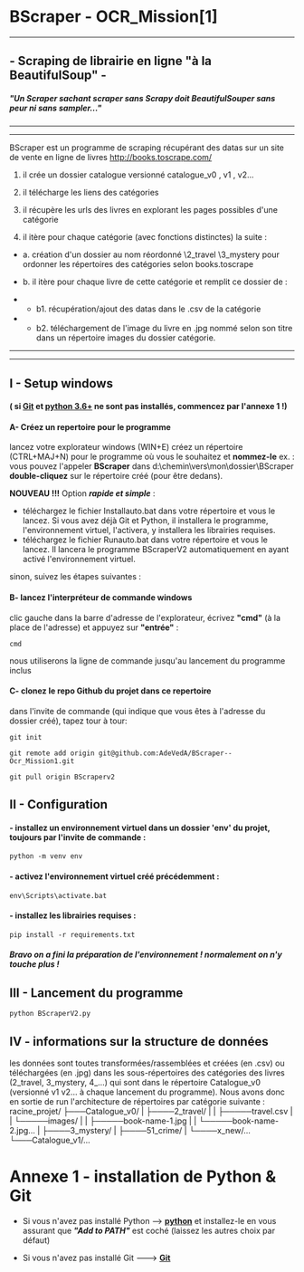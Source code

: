 # BScraper - OCR_Mission[1]
------------------------------------------
## - Scraping de librairie en ligne "à la BeautifulSoup" -

##### "Un Scraper sachant scraper sans Scrapy doit BeautifulSouper sans peur ni sans sampler..."
------------------------------------------
------------------------------------------
BScraper est un programme de scraping récupérant des datas sur un site de vente en ligne de livres http://books.toscrape.com/

1. il crée un dossier catalogue versionné catalogue_v0 , v1 , v2...

2. il télécharge les liens des catégories

3. il récupère les urls des livres en explorant les pages possibles d'une catégorie

4. il itère pour chaque catégorie (avec fonctions distinctes) la suite :

- a. création d'un dossier au nom réordonné \2_travel \3_mystery
pour ordonner les répertoires des catégories selon books.toscrape

- b. il itère pour chaque livre de cette catégorie et remplit ce dossier de :

- - b1. récupération/ajout des datas dans le .csv de la catégorie 

- - b2. téléchargement de l'image du livre en .jpg nommé selon son titre dans un répertoire images du dossier catégorie.
------------------------------------------
------------------------------------------
## I - Setup windows 
#### ( si [Git](https://github.com/git-for-windows/git/releases/download/v2.45.0.windows.1/Git-2.45.0-64-bit.exe) et [python 3.6+](https://www.python.org/ftp/python/3.12.3/python-3.12.3-amd64.exe) ne sont pas installés, commencez par l'annexe 1 !)

  #### A- Créez un repertoire pour le programme
lancez votre explorateur windows (WIN+E) 
créez un répertoire (CTRL+MAJ+N) pour le programme où vous le souhaitez et **nommez-le**
ex. : vous pouvez l'appeler **BScraper** dans d:\chemin\vers\mon\dossier\BScraper
**double-cliquez** sur le répertoire créé (pour être dedans).

**NOUVEAU !!!** Option ***rapide et simple*** : 
- téléchargez le fichier Installauto.bat dans votre répertoire et vous le lancez. Si vous avez déjà Git et Python, il installera le programme, l'environnement virtuel, l'activera, y installera les librairies requises.
- téléchargez le fichier Runauto.bat dans votre répertoire et vous le lancez. Il lancera le programme BScraperV2 automatiquement en ayant activé l'environnement virtuel.

sinon, suivez les étapes suivantes :

  #### B- lancez l'interpréteur de commande windows
clic gauche dans la barre d'adresse de l'explorateur, écrivez **"cmd"** (à la place de l'adresse)
et appuyez sur **"entrée"** :

	cmd

nous utiliserons la ligne de commande jusqu'au lancement du programme inclus
	
  #### C- clonez le repo Github du projet dans ce repertoire
dans l'invite de commande (qui indique que vous êtes à l'adresse du dossier créé), tapez tour à tour:

	git init

	git remote add origin git@github.com:AdeVedA/BScraper--Ocr_Mission1.git

	git pull origin BScraperv2

## II - Configuration

  #### - installez un environnement virtuel dans un dossier 'env' du projet, toujours par l'invite de commande :
	
	python -m venv env
 
  #### - activez l'environnement virtuel créé précédemment :
	
	env\Scripts\activate.bat
 
  #### - installez les librairies requises :
	
	pip install -r requirements.txt

  ##### Bravo on a fini la préparation de l'environnement ! normalement on n'y touche plus !
	
## III - Lancement du programme

	python BScraperV2.py

## IV - informations sur la structure de données

les données sont toutes transformées/rassemblées et créées (en .csv) ou téléchargées (en .jpg) dans les sous-répertoires des catégories des livres (2_travel, 3_mystery, 4_...) qui sont dans le répertoire Catalogue_v0 (versionné v1 v2... à chaque lancement du programme).
Nous avons donc en sortie de run l'architecture de répertoires par catégorie suivante :
	racine_projet/
	      	    ├───Catalogue_v0/
	      	    |               ├────2_travel/
	      	    |               |            ├─────travel.csv
	      	    |               |            └─────images/
	      	    |               |            	     ├─────book-name-1.jpg
	      	    |               |            	     └─────book-name-2.jpg...
	      	    |               ├────3_mystery/
	      	    |               ├────51_crime/
	      	    |               └────x_new/...
	      	    └───Catalogue_v1/...

# Annexe 1 - installation de Python & Git

- Si vous n'avez pas installé Python --> **[python](https://www.python.org/downloads/)** et installez-le en vous assurant que ***"Add to PATH"*** est coché (laissez les autres choix par défaut)

- Si vous n'avez pas installé Git  ---> **[Git](https://github.com/git-for-windows/git/releases/download/v2.45.0.windows.1/Git-2.45.0-64-bit.exe)**
